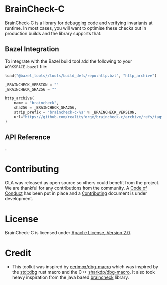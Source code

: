 # BrainCheck-C

BrainCheck-C is a library for debugging code and verifying invariants at runtime. In most cases, you will want
to optimise these checks out in production builds and the library supports that.

## Bazel Integration

To integrate with the Bazel build tool add the following to your `WORKSPACE.bazel` file:

```python
load("@bazel_tools//tools/build_defs/repo:http.bzl", "http_archive")

_BRAINCHECK_VERSION = ""
_BRAINCHECK_SHA256 = ""

http_archive(
    name = "braincheck",
    sha256 = _BRAINCHECK_SHA256,
    strip_prefix = "braincheck-c-%s" % _BRAINCHECK_VERSION,
    url="https://github.com/realityforge/braincheck-c/archive/refs/tags/v%s.tar.gz" % _BRAINCHECK_VERSION,
)
```

## API Reference

..

# Contributing

GLA was released as open source so others could benefit from the project. We are thankful for any
contributions from the community. A [Code of Conduct](CODE_OF_CONDUCT.md) has been put in place and
a [Contributing](CONTRIBUTING.md) document is under development.

# License

BrainCheck-C is licensed under [Apache License, Version 2.0](LICENSE).

# Credit

* This toolkit was inspired by [eerimoq/dbg-macro](https://github.com/eerimoq/dbg-macro) which was inspired by the [std::dbg](https://doc.rust-lang.org/std/macro.dbg.html) rust macro and the C++ [sharkdp/dbg-macro](https://github.com/sharkdp/dbg-macro). It also took heavy inspiration from the java based [braincheck](https://github.com/realityforge/braincheck) library.
